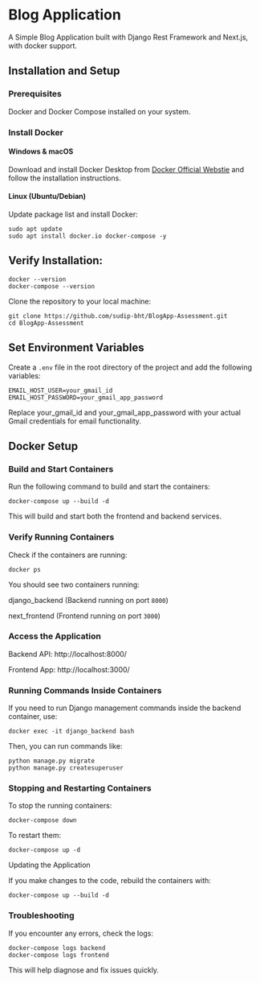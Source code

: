 # Blog Application

A Simple Blog Application built with Django Rest Framework and Next.js, with docker support.

## Installation and Setup

### Prerequisites

Docker and Docker Compose installed on your system.

### Install Docker

#### Windows & macOS

Download and install Docker Desktop from [Docker Official Webstie](https://docs.docker.com/desktop/) and follow the installation instructions.

#### Linux (Ubuntu/Debian)

Update package list and install Docker:

```
sudo apt update
sudo apt install docker.io docker-compose -y
```

## Verify Installation:

```
docker --version
docker-compose --version
```

Clone the repository to your local machine:

```
git clone https://github.com/sudip-bht/BlogApp-Assessment.git
cd BlogApp-Assessment
```

## Set Environment Variables

Create a `.env` file in the root directory of the project and add the following variables:

```
EMAIL_HOST_USER=your_gmail_id
EMAIL_HOST_PASSWORD=your_gmail_app_password
```

Replace your_gmail_id and your_gmail_app_password with your actual Gmail credentials for email functionality.

## Docker Setup

### Build and Start Containers

Run the following command to build and start the containers:

```
docker-compose up --build -d
```

This will build and start both the frontend and backend services.

### Verify Running Containers

Check if the containers are running:

```
docker ps
```

You should see two containers running:

django_backend (Backend running on port `8000`)

next_frontend (Frontend running on port `3000`)

### Access the Application

Backend API: http://localhost:8000/

Frontend App: http://localhost:3000/

### Running Commands Inside Containers

If you need to run Django management commands inside the backend container, use:

```
docker exec -it django_backend bash
```

Then, you can run commands like:

```
python manage.py migrate
python manage.py createsuperuser
```

### Stopping and Restarting Containers

To stop the running containers:

```
docker-compose down
```

To restart them:

```
docker-compose up -d
```

Updating the Application

If you make changes to the code, rebuild the containers with:

```
docker-compose up --build -d
```

### Troubleshooting

If you encounter any errors, check the logs:

```
docker-compose logs backend
docker-compose logs frontend
```

This will help diagnose and fix issues quickly.
